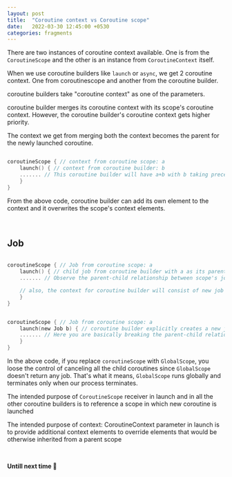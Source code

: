 ```yaml
---
layout: post
title:  "Coroutine context vs Coroutine scope"
date:   2022-03-30 12:45:00 +0530
categories: fragments
---
```





There are two instances of coroutine context available. One is from the `CoroutineScope` and the other is an instance from `CoroutineContext` itself.

When we use coroutine builders like `launch` or `async`, we get 2 coroutine context. One from coroutinescope and another from the coroutine builder.

coroutine builders take "coroutine context" as one of the parameters.

coroutine builder merges its coroutine context with its scope's coroutine context. However, the coroutine builder's coroutine context gets higher priority.

The context we get from merging both the context becomes the parent for the newly launched coroutine. 

```Kotlin

coroutineScope { // context from coroutine scope: a
    launch() { // context from coroutine builder: b
    ....... // This coroutine builder will have a+b with b taking precedence, as its parent context.
    }
}

```

From the above code, coroutine builder can add its own element to the context and it overwrites the scope's context elements.

<br />

## Job

```Kotlin

coroutineScope { // Job from coroutine scope: a
    launch() { // child job from coroutine builder with a as its parent: b. i.e a ---> b
    ....... // Observe the parent-child relationship between scope's job and coroutine builder's job. This is the reason cancelling the parent job cancells all the children jobs as well since parent //has reference to all of its children.

    // also, the context for coroutine builder will consist of new job instance. i.e b, along with the parent(a) context
    }
}

```

```Kotlin

coroutineScope { // Job from coroutine scope: a
    launch(new Job b) { // coroutine builder explicitly creates a new job b
    ....... // Here you are basically breaking the parent-child relationship by //creating explicitly a new job for coroutine builder. If you cancel the parent scope now, the child will not be cancelled.
    }
}

```

In the above code, if you replace `coroutineScope` with `GlobalScope`, you loose the control of canceling all the child coroutines since `GlobalScope` doesn't return any job. That's what it means, `GlobalScope` runs globally and terminates only when our process terminates.


The intended purpose of `CoroutineScope` receiver in launch and in all the other coroutine builders is to reference a scope in which new coroutine is launched

The intended purpose of context: CoroutineContext parameter in launch is to provide additional context elements to override elements that would be otherwise inherited from a parent scope


<br />

**Untill next time 👋**